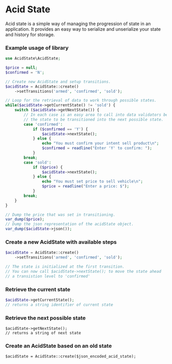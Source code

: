 # Acid State

Acid state is a simple way of managing the progression of state in an application. It provides an easy way to serialize and unserialize your state and history for storage.

### Example usage of library
```php
use AcidState\AcidState;

$price = null;
$confirmed = 'N';

// Create new AcidState and setup transitions.
$acidState = AcidState::create()
    ->setTransitions('armed', 'confirmed', 'sold');

// Loop for the retrieval of data to work through possible states.
while($acidState->getCurrentState() != 'sold') {
    switch ($acidState->getNextState()) {
        // In each case is an easy area to call into data validators before allowing
        // the state to be transitioned into the next possible state.
        case 'confirmed':
            if ($confirmed == 'Y') {
                $acidState->nextState();
            } else {
                echo "You must confirm your intent sell product\n";
                $confirmed = readline("Enter 'Y' to confirm: ");
            }
        break;
        case 'sold':
            if ($price) {
                $acidState->nextState();
            } else {
                echo "You must set price to sell vehicle\n";
                $price = readline("Enter a price: $");
            }
        break;
    }
}

// Dump the price that was set in transitioning.
var_dump($price);
// Dump the json representation of the acidState object.
var_dump($acidState->json());
```

### Create a new AcidState with available steps
```php
$acidState = AcidState::create()
    ->setTransitions('armed', 'confirmed', 'sold');

// The state is initialized at the first transition.
// You can now call $acidState->nextState(); to move the state ahead
// a transistion level to 'confirmed'
```

### Retrieve the current state
```php
$acidState->getCurrentState();
// returns a string identifier of current state
```

### Retrieve the next possible state
```
$acidState->getNextState();
// returns a string of next state
```

### Create an AcidState based on an old state
```
$acidState = AcidState::create($json_encoded_acid_state);
```